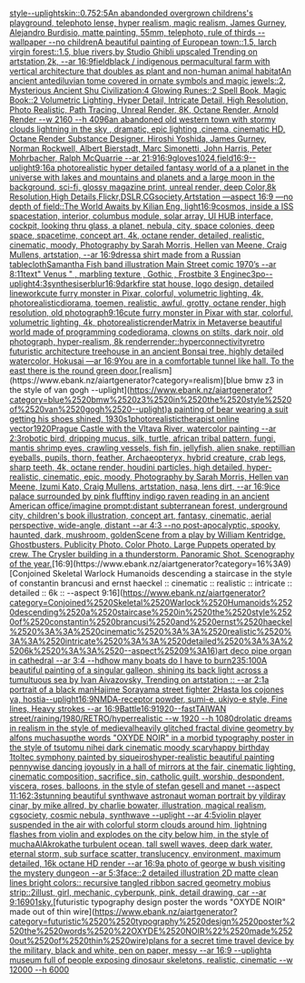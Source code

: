 [](https://www.ebank.nz/aiartgenerator?category=)[style](https://www.ebank.nz/aiartgenerator?category=style)[--uplight](https://www.ebank.nz/aiartgenerator?category=--uplight)[skin](https://www.ebank.nz/aiartgenerator?category=skin)[::0.75](https://www.ebank.nz/aiartgenerator?category=%3A%3A0.75)[2:5](https://www.ebank.nz/aiartgenerator?category=2%3A5)[An abandonded overgrown childrens's playground, telephoto lense, hyper realism, magic realism, James Gurney, Alejandro Burdisio, matte painting, 55mm, telephoto, rule of thirds --wallpaper --no children](https://www.ebank.nz/aiartgenerator?category=An%2520abandonded%2520overgrown%2520childrens%27s%2520playground%2C%2520telephoto%2520lense%2C%2520hyper%2520realism%2C%2520magic%2520realism%2C%2520James%2520Gurney%2C%2520Alejandro%2520Burdisio%2C%2520matte%2520painting%2C%252055mm%2C%2520telephoto%2C%2520rule%2520of%2520thirds%2520--wallpaper%2520--no%2520children)[A beautiful painting of  European town::1.5, larch virgin forest::1.5, blue rivers,by Studio Ghibli upscaled Trending on artstation,2k, --ar 16:9](https://www.ebank.nz/aiartgenerator?category=A%2520beautiful%2520painting%2520of%2520%2520European%2520town%3A%3A1.5%2C%2520larch%2520virgin%2520forest%3A%3A1.5%2C%2520blue%2520rivers%2Cby%2520Studio%2520Ghibli%2520upscaled%2520Trending%2520on%2520artstation%2C2k%2C%2520--ar%252016%3A9)[field](https://www.ebank.nz/aiartgenerator?category=field)[black / indigenous permacultural farm with vertical architecture that doubles as plant and non-human animal habitat](https://www.ebank.nz/aiartgenerator?category=black%2520/%2520indigenous%2520permacultural%2520farm%2520with%2520vertical%2520architecture%2520that%2520doubles%2520as%2520plant%2520and%2520non-human%2520animal%2520habitat)[An ancient antediluvian tome covered in ornate symbols and magic jewels::2, Mysterious Ancient Shu Civilization:4 Glowing Runes::2 Spell Book, Magic Book::2 Volumetric Lighting, Hyper Detail, Intricate Detail, High Resolution, Photo Realistic, Path Tracing, Unreal Render, 8K, Octane Render, Arnold Render --w 2160 --h 4096](https://www.ebank.nz/aiartgenerator?category=An%2520ancient%2520antediluvian%2520tome%2520covered%2520in%2520ornate%2520symbols%2520and%2520magic%2520jewels%3A%3A2%2C%2520Mysterious%2520Ancient%2520Shu%2520Civilization%3A4%2520Glowing%2520Runes%3A%3A2%2520Spell%2520Book%2C%2520Magic%2520Book%3A%3A2%2520Volumetric%2520Lighting%2C%2520Hyper%2520Detail%2C%2520Intricate%2520Detail%2C%2520High%2520Resolution%2C%2520Photo%2520Realistic%2C%2520Path%2520Tracing%2C%2520Unreal%2520Render%2C%25208K%2C%2520Octane%2520Render%2C%2520Arnold%2520Render%2520--w%25202160%2520--h%25204096)[an abandoned old western town with stormy clouds lightning in the sky , dramatic, epic lighting ,cinema, cinematic HD, Octane Render Substance Designer. Hiroshi Yoshida, James Gurney, Norman Rockwell, Albert Bierstadt, Marc Simonetti, John Harris, Peter Mohrbacher, Ralph McQuarrie --ar 21:9](https://www.ebank.nz/aiartgenerator?category=an%2520abandoned%2520old%2520western%2520town%2520with%2520stormy%2520clouds%2520lightning%2520in%2520the%2520sky%2520%2C%2520dramatic%2C%2520epic%2520lighting%2520%2Ccinema%2C%2520cinematic%2520HD%2C%2520Octane%2520Render%2520Substance%2520Designer.%2520Hiroshi%2520Yoshida%2C%2520James%2520Gurney%2C%2520Norman%2520Rockwell%2C%2520Albert%2520Bierstadt%2C%2520Marc%2520Simonetti%2C%2520John%2520Harris%2C%2520Peter%2520Mohrbacher%2C%2520Ralph%2520McQuarrie%2520--ar%252021%3A9)[16:9](https://www.ebank.nz/aiartgenerator?category=16%3A9)[gloves](https://www.ebank.nz/aiartgenerator?category=gloves)[1024](https://www.ebank.nz/aiartgenerator?category=1024)[,](https://www.ebank.nz/aiartgenerator?category=%2C)[field](https://www.ebank.nz/aiartgenerator?category=field)[16:9](https://www.ebank.nz/aiartgenerator?category=16%3A9)[--uplight](https://www.ebank.nz/aiartgenerator?category=--uplight)[9:16](https://www.ebank.nz/aiartgenerator?category=9%3A16)[a photorealistic hyper detailed fantasy world of a a planet in the universe with lakes and mountains and planets and  a large moon in the background, sci-fi, glossy magazine print, unreal render, deep Color,8k Resolution,High Details,Flickr,DSLR,CGsociety,Artstation —aspect 16:9 —no depth of field](https://www.ebank.nz/aiartgenerator?category=a%2520photorealistic%2520hyper%2520detailed%2520fantasy%2520world%2520of%2520a%2520a%2520planet%2520in%2520the%2520universe%2520with%2520lakes%2520and%2520mountains%2520and%2520planets%2520and%2520%2520a%2520large%2520moon%2520in%2520the%2520background%2C%2520sci-fi%2C%2520glossy%2520magazine%2520print%2C%2520unreal%2520render%2C%2520deep%2520Color%2C8k%2520Resolution%2CHigh%2520Details%2CFlickr%2CDSLR%2CCGsociety%2CArtstation%2520%E2%80%94aspect%252016%3A9%2520%E2%80%94no%2520depth%2520of%2520field)[::](https://www.ebank.nz/aiartgenerator?category=%3A%3A)[The World Awaits by Kilian Eng, light](https://www.ebank.nz/aiartgenerator?category=The%2520World%2520Awaits%2520by%2520Kilian%2520Eng%2C%2520light)[16:9](https://www.ebank.nz/aiartgenerator?category=16%3A9)[cosmos, inside a ISS spacestation, interior, columbus module, solar array, UI HUB interface, cockpit, looking thru glass, a planet, nebula, city, space colonies, deep space, spacetime, concept art, 4k, octane render, detailed, realistic, cinematic, moody, Photography by Sarah Morris, Hellen van Meene, Craig Mullens, artstation, --ar 16:9](https://www.ebank.nz/aiartgenerator?category=cosmos%2C%2520inside%2520a%2520ISS%2520spacestation%2C%2520interior%2C%2520columbus%2520module%2C%2520solar%2520array%2C%2520UI%2520HUB%2520interface%2C%2520cockpit%2C%2520looking%2520thru%2520glass%2C%2520a%2520planet%2C%2520nebula%2C%2520city%2C%2520space%2520colonies%2C%2520deep%2520space%2C%2520spacetime%2C%2520concept%2520art%2C%25204k%2C%2520octane%2520render%2C%2520detailed%2C%2520realistic%2C%2520cinematic%2C%2520moody%2C%2520Photography%2520by%2520Sarah%2520Morris%2C%2520Hellen%2520van%2520Meene%2C%2520Craig%2520Mullens%2C%2520artstation%2C%2520--ar%252016%3A9)[dress](https://www.ebank.nz/aiartgenerator?category=dress)[a shirt made from a Russian tablecloth](https://www.ebank.nz/aiartgenerator?category=a%2520shirt%2520made%2520from%2520a%2520Russian%2520tablecloth)[Samantha Fish band illustration Main Street comic 1970’s --ar 8:11](https://www.ebank.nz/aiartgenerator?category=Samantha%2520Fish%2520band%2520illustration%2520Main%2520Street%2520comic%25201970%E2%80%99s%2520--ar%25208%3A11)[text](https://www.ebank.nz/aiartgenerator?category=text)[" Venus " , marbling texture , Gothic , Frostbite 3 Engine](https://www.ebank.nz/aiartgenerator?category=%22%2520Venus%2520%22%2520%2C%2520marbling%2520texture%2520%2C%2520Gothic%2520%2C%2520Frostbite%25203%2520Engine)[c3po](https://www.ebank.nz/aiartgenerator?category=c3po)[--uplight](https://www.ebank.nz/aiartgenerator?category=--uplight)[4:3](https://www.ebank.nz/aiartgenerator?category=4%3A3)[synthesiser](https://www.ebank.nz/aiartgenerator?category=synthesiser)[blur](https://www.ebank.nz/aiartgenerator?category=blur)[16:9](https://www.ebank.nz/aiartgenerator?category=16%3A9)[dark](https://www.ebank.nz/aiartgenerator?category=dark)[fire stat house, logo design, detailed linework](https://www.ebank.nz/aiartgenerator?category=fire%2520stat%2520house%2C%2520logo%2520design%2C%2520detailed%2520linework)[cute furry monster in Pixar, colorful, volumetric lighting, 4k, photorealistic](https://www.ebank.nz/aiartgenerator?category=cute%2520furry%2520monster%2520in%2520Pixar%2C%2520colorful%2C%2520volumetric%2520lighting%2C%25204k%2C%2520photorealistic)[diorama, toemen, realistic, awful, grotty, octane render, high resolution, old photograph](https://www.ebank.nz/aiartgenerator?category=diorama%2C%2520toemen%2C%2520realistic%2C%2520awful%2C%2520grotty%2C%2520octane%2520render%2C%2520high%2520resolution%2C%2520old%2520photograph)[9:16](https://www.ebank.nz/aiartgenerator?category=9%3A16)[cute furry monster in Pixar with star, colorful, volumetric lighting, 4k, photorealistic](https://www.ebank.nz/aiartgenerator?category=cute%2520furry%2520monster%2520in%2520Pixar%2520with%2520star%2C%2520colorful%2C%2520volumetric%2520lighting%2C%25204k%2C%2520photorealistic)[render](https://www.ebank.nz/aiartgenerator?category=render)[Matrix in Metaverse beautiful world made of programming code](https://www.ebank.nz/aiartgenerator?category=Matrix%2520in%2520Metaverse%2520beautiful%2520world%2520made%2520of%2520programming%2520code)[diorama, clowns on stilts, dark noir, old photograph, hyper-realism, 8k render](https://www.ebank.nz/aiartgenerator?category=diorama%2C%2520clowns%2520on%2520stilts%2C%2520dark%2520noir%2C%2520old%2520photograph%2C%2520hyper-realism%2C%25208k%2520render)[render::](https://www.ebank.nz/aiartgenerator?category=render%3A%3A)[hyperconnectivity](https://www.ebank.nz/aiartgenerator?category=hyperconnectivity)[retro futuristic architecture treehouse in an ancient Bonsai tree, highly detailed watercolor, Hokusai —ar 16:9](https://www.ebank.nz/aiartgenerator?category=retro%2520futuristic%2520architecture%2520treehouse%2520in%2520an%2520ancient%2520Bonsai%2520tree%2C%2520highly%2520detailed%2520watercolor%2C%2520Hokusai%2520%E2%80%94ar%252016%3A9)[You are in a comfortable tunnel like hall. To the east there is the round green door.](https://www.ebank.nz/aiartgenerator?category=You%2520are%2520in%2520a%2520comfortable%2520tunnel%2520like%2520hall.%2520To%2520the%2520east%2520there%2520is%2520the%2520round%2520green%2520door.)[realism](https://www.ebank.nz/aiartgenerator?category=realism)[blue bmw z3 in the style of van gogh --uplight](https://www.ebank.nz/aiartgenerator?category=blue%2520bmw%2520z3%2520in%2520the%2520style%2520of%2520van%2520gogh%2520--uplight)[a painting of bear wearing a suit getting his shoes shined, 1930s](https://www.ebank.nz/aiartgenerator?category=a%2520painting%2520of%2520bear%2520wearing%2520a%2520suit%2520getting%2520his%2520shoes%2520shined%2C%25201930s)[1](https://www.ebank.nz/aiartgenerator?category=1)[photorealistic](https://www.ebank.nz/aiartgenerator?category=photorealistic)[therapist online vector](https://www.ebank.nz/aiartgenerator?category=therapist%2520online%2520vector)[1920](https://www.ebank.nz/aiartgenerator?category=1920)[Prague Castle with the Vltava River, watercolor painting --ar 2:3](https://www.ebank.nz/aiartgenerator?category=Prague%2520Castle%2520with%2520the%2520Vltava%2520River%2C%2520watercolor%2520painting%2520--ar%25202%3A3)[robotic bird, dripping mucus, silk, turtle, african tribal pattern, fungi, mantis shrimp eyes, crawling vessels, fish fin, jellyfish, alien snake, reptillian eyeballs, pupils, thorn, feather, Archaeopteryx, hybrid creature, crab legs, sharp teeth, 4k, octane render, houdini particles, high detailed, hyper-realistic, cinematic, epic, moody, Photography by Sarah Morris, Hellen van Meene, Izumi Kato, Craig Mullens, artstation, nasa, lens dirt, --ar 16:9](https://www.ebank.nz/aiartgenerator?category=robotic%2520bird%2C%2520dripping%2520mucus%2C%2520silk%2C%2520turtle%2C%2520african%2520tribal%2520pattern%2C%2520fungi%2C%2520mantis%2520shrimp%2520eyes%2C%2520crawling%2520vessels%2C%2520fish%2520fin%2C%2520jellyfish%2C%2520alien%2520snake%2C%2520reptillian%2520eyeballs%2C%2520pupils%2C%2520thorn%2C%2520feather%2C%2520Archaeopteryx%2C%2520hybrid%2520creature%2C%2520crab%2520legs%2C%2520sharp%2520teeth%2C%25204k%2C%2520octane%2520render%2C%2520houdini%2520particles%2C%2520high%2520detailed%2C%2520hyper-realistic%2C%2520cinematic%2C%2520epic%2C%2520moody%2C%2520Photography%2520by%2520Sarah%2520Morris%2C%2520Hellen%2520van%2520Meene%2C%2520Izumi%2520Kato%2C%2520Craig%2520Mullens%2C%2520artstation%2C%2520nasa%2C%2520lens%2520dirt%2C%2520--ar%252016%3A9)[ice palace surrounded by pink fluff](https://www.ebank.nz/aiartgenerator?category=ice%2520palace%2520surrounded%2520by%2520pink%2520fluff)[tiny indigo raven reading in an ancient American office](https://www.ebank.nz/aiartgenerator?category=tiny%2520indigo%2520raven%2520reading%2520in%2520an%2520ancient%2520American%2520office)[/imagine prompt:distant subterranean forest, underground city, children's book illustration, concept art, fantasy, cinematic, aerial perspective, wide-angle, distant  --ar 4:3 --no post-apocalyptic, spooky, haunted, dark, mushroom, golden](https://www.ebank.nz/aiartgenerator?category=/imagine%2520prompt%3Adistant%2520subterranean%2520forest%2C%2520underground%2520city%2C%2520children%27s%2520book%2520illustration%2C%2520concept%2520art%2C%2520fantasy%2C%2520cinematic%2C%2520aerial%2520perspective%2C%2520wide-angle%2C%2520distant%2520%2520--ar%25204%3A3%2520--no%2520post-apocalyptic%2C%2520spooky%2C%2520haunted%2C%2520dark%2C%2520mushroom%2C%2520golden)[Scene from a play by William Kentridge.  Ghostbusters.  Publicity Photo. Color Photo.  Large Puppets operated by crew. The Crysler building in a thunderstorm. Panoramic Shot. Scenography of the year.](https://www.ebank.nz/aiartgenerator?category=Scene%2520from%2520a%2520play%2520by%2520William%2520Kentridge.%2520%2520Ghostbusters.%2520%2520Publicity%2520Photo.%2520Color%2520Photo.%2520%2520Large%2520Puppets%2520operated%2520by%2520crew.%2520The%2520Crysler%2520building%2520in%2520a%2520thunderstorm.%2520Panoramic%2520Shot.%2520Scenography%2520of%2520the%2520year.)[16:9](https://www.ebank.nz/aiartgenerator?category=16%3A9)[Conjoined Skeletal Warlock Humanoids descending a staircase in the style of constantin brancusi and ernst haeckel :: cinematic :: realistic :: intricate :: detailed :: 6k :: --aspect 9:16](https://www.ebank.nz/aiartgenerator?category=Conjoined%2520Skeletal%2520Warlock%2520Humanoids%2520descending%2520a%2520staircase%2520in%2520the%2520style%2520of%2520constantin%2520brancusi%2520and%2520ernst%2520haeckel%2520%3A%3A%2520cinematic%2520%3A%3A%2520realistic%2520%3A%3A%2520intricate%2520%3A%3A%2520detailed%2520%3A%3A%25206k%2520%3A%3A%2520--aspect%25209%3A16)[art deco pipe organ in cathedral --ar 3:4 --hd](https://www.ebank.nz/aiartgenerator?category=art%2520deco%2520pipe%2520organ%2520in%2520cathedral%2520--ar%25203%3A4%2520--hd)[how many boats do I have to burn](https://www.ebank.nz/aiartgenerator?category=how%2520many%2520boats%2520do%2520I%2520have%2520to%2520burn)[235:100](https://www.ebank.nz/aiartgenerator?category=235%3A100)[A beautiful painting of a singular galleon, shining its back light across a tumultuous sea by Ivan Aivazovsky, Trending on artstation :: --ar 2:1](https://www.ebank.nz/aiartgenerator?category=A%2520beautiful%2520painting%2520of%2520a%2520singular%2520galleon%2C%2520shining%2520its%2520back%2520light%2520across%2520a%2520tumultuous%2520sea%2520by%2520Ivan%2520Aivazovsky%2C%2520Trending%2520on%2520artstation%2520%3A%3A%2520--ar%25202%3A1)[a portrait of a black man](https://www.ebank.nz/aiartgenerator?category=a%2520portrait%2520of%2520a%2520black%2520man)[Hajime Sorayama street fighter 2](https://www.ebank.nz/aiartgenerator?category=Hajime%2520Sorayama%2520street%2520fighter%25202)[Hasta los cojones ya, hostia](https://www.ebank.nz/aiartgenerator?category=Hasta%2520los%2520cojones%2520ya%2C%2520hostia)[--uplight](https://www.ebank.nz/aiartgenerator?category=--uplight)[16:9](https://www.ebank.nz/aiartgenerator?category=16%3A9)[NMDA-receptor powder, sumi-e, ukiyo-e style, Fine lines, Heavy strokes --ar 16:9](https://www.ebank.nz/aiartgenerator?category=NMDA-receptor%2520powder%2C%2520sumi-e%2C%2520ukiyo-e%2520style%2C%2520Fine%2520lines%2C%2520Heavy%2520strokes%2520--ar%252016%3A9)[Battle](https://www.ebank.nz/aiartgenerator?category=Battle)[16:9](https://www.ebank.nz/aiartgenerator?category=16%3A9)[1920](https://www.ebank.nz/aiartgenerator?category=1920)[--fast](https://www.ebank.nz/aiartgenerator?category=--fast)[TAIWAN street/raining/1980/RETRO/hyperrealistic --w 1920 --h 1080](https://www.ebank.nz/aiartgenerator?category=TAIWAN%2520street/raining/1980/RETRO/hyperrealistic%2520--w%25201920%2520--h%25201080)[drolatic dreams in realism in the style of medieval](https://www.ebank.nz/aiartgenerator?category=drolatic%2520dreams%2520in%2520realism%2520in%2520the%2520style%2520of%2520medieval)[heavily glitched fractal divine geometry by alfons mucha](https://www.ebank.nz/aiartgenerator?category=heavily%2520glitched%2520fractal%2520divine%2520geometry%2520by%2520alfons%2520mucha)[sup](https://www.ebank.nz/aiartgenerator?category=sup)[the words "OXYDE NOIR" in a morbid typography poster in the style of tsutomu nihei dark cinematic moody scary](https://www.ebank.nz/aiartgenerator?category=the%2520words%2520%22OXYDE%2520NOIR%22%2520in%2520a%2520morbid%2520typography%2520poster%2520in%2520the%2520style%2520of%2520tsutomu%2520nihei%2520dark%2520cinematic%2520moody%2520scary)[happy birthday 1](https://www.ebank.nz/aiartgenerator?category=happy%2520birthday%25201)[toltec symphony painted by siqueiros](https://www.ebank.nz/aiartgenerator?category=toltec%2520symphony%2520painted%2520by%2520siqueiros)[hyper-realistic beautiful painting pennywise dancing joyously in a hall of mirrors at the fair, cinematic lighting, cinematic composition, sacrifice, sin, catholic guilt, worship, despondent, viscera, roses, balloons, in the style of stefan gesell and manet --aspect 11:16](https://www.ebank.nz/aiartgenerator?category=hyper-realistic%2520beautiful%2520painting%2520pennywise%2520dancing%2520joyously%2520in%2520a%2520hall%2520of%2520mirrors%2520at%2520the%2520fair%2C%2520cinematic%2520lighting%2C%2520cinematic%2520composition%2C%2520sacrifice%2C%2520sin%2C%2520catholic%2520guilt%2C%2520worship%2C%2520despondent%2C%2520viscera%2C%2520roses%2C%2520balloons%2C%2520in%2520the%2520style%2520of%2520stefan%2520gesell%2520and%2520manet%2520--aspect%252011%3A16)[2:3](https://www.ebank.nz/aiartgenerator?category=2%3A3)[stunning beautiful synthwave astronaut woman portrait by yildiray cinar, by mike allred, by charlie bowater, illustration, magical realism, cgsociety, cosmic nebula, synthwave --uplight --ar 4:5](https://www.ebank.nz/aiartgenerator?category=stunning%2520beautiful%2520synthwave%2520astronaut%2520woman%2520portrait%2520by%2520yildiray%2520cinar%2C%2520by%2520mike%2520allred%2C%2520by%2520charlie%2520bowater%2C%2520illustration%2C%2520magical%2520realism%2C%2520cgsociety%2C%2520cosmic%2520nebula%2C%2520synthwave%2520--uplight%2520--ar%25204%3A5)[violin player suspended in the air with colorful storm clouds around him, lightning flashes from violin and explodes on the city below him, in the style of mucha](https://www.ebank.nz/aiartgenerator?category=violin%2520player%2520suspended%2520in%2520the%2520air%2520with%2520colorful%2520storm%2520clouds%2520around%2520him%2C%2520lightning%2520flashes%2520from%2520violin%2520and%2520explodes%2520on%2520the%2520city%2520below%2520him%2C%2520in%2520the%2520style%2520of%2520mucha)[AlAkroka](https://www.ebank.nz/aiartgenerator?category=AlAkroka)[the turbulent ocean, tall swell waves, deep dark water,  eternal storm, sub surface scatter,  translucency,  environment, maximum detailed, 16k octane HD render --ar 16:9](https://www.ebank.nz/aiartgenerator?category=the%2520turbulent%2520ocean%2C%2520tall%2520swell%2520waves%2C%2520deep%2520dark%2520water%2C%2520%2520eternal%2520storm%2C%2520sub%2520surface%2520scatter%2C%2520%2520translucency%2C%2520%2520environment%2C%2520maximum%2520detailed%2C%252016k%2520octane%2520HD%2520render%2520--ar%252016%3A9)[a photo of george w bush visiting the mystery dungeon --ar 5:3](https://www.ebank.nz/aiartgenerator?category=a%2520photo%2520of%2520george%2520w%2520bush%2520visiting%2520the%2520mystery%2520dungeon%2520--ar%25205%3A3)[face::2 detailed illustration 2D matte clean lines bright colors:: recursive tangled ribbon sacred geometry mobius strip::2](https://www.ebank.nz/aiartgenerator?category=face%3A%3A2%2520detailed%2520illustration%25202D%2520matte%2520clean%2520lines%2520bright%2520colors%3A%3A%2520recursive%2520tangled%2520ribbon%2520sacred%2520geometry%2520mobius%2520strip%3A%3A2)[illust, girl, mechanic, cyberpunk, pink, detail drawing, car --ar 9:16](https://www.ebank.nz/aiartgenerator?category=illust%2C%2520girl%2C%2520mechanic%2C%2520cyberpunk%2C%2520pink%2C%2520detail%2520drawing%2C%2520car%2520--ar%25209%3A16)[90](https://www.ebank.nz/aiartgenerator?category=90)[1](https://www.ebank.nz/aiartgenerator?category=1)[sky.](https://www.ebank.nz/aiartgenerator?category=sky.)[futuristic  typography design poster the words "OXYDE NOIR" made out of thin wire](https://www.ebank.nz/aiartgenerator?category=futuristic%2520%2520typography%2520design%2520poster%2520the%2520words%2520%22OXYDE%2520NOIR%22%2520made%2520out%2520of%2520thin%2520wire)[plans for a secret time travel device by the military, black and white, pen on paper, messy --ar 16:9 --uplight](https://www.ebank.nz/aiartgenerator?category=plans%2520for%2520a%2520secret%2520time%2520travel%2520device%2520by%2520the%2520military%2C%2520black%2520and%2520white%2C%2520pen%2520on%2520paper%2C%2520messy%2520--ar%252016%3A9%2520--uplight)[a museum full of people exposing dinosaur skeletons, realistic, cinematic --w 12000 --h 6000](https://www.ebank.nz/aiartgenerator?category=a%2520museum%2520full%2520of%2520people%2520exposing%2520dinosaur%2520skeletons%2C%2520realistic%2C%2520cinematic%2520--w%252012000%2520--h%25206000)